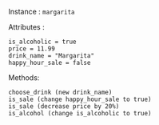 
Instance : ```margarita```

Attributes :
```
is_alcoholic = true
price = 11.99
drink_name = "Margarita"
happy_hour_sale = false
```
Methods:
```
choose_drink (new drink_name)
is_sale (change happy_hour_sale to true)
is_sale (decrease price by 20%)
is_alcohol (change is_alcoholic to true)
```
